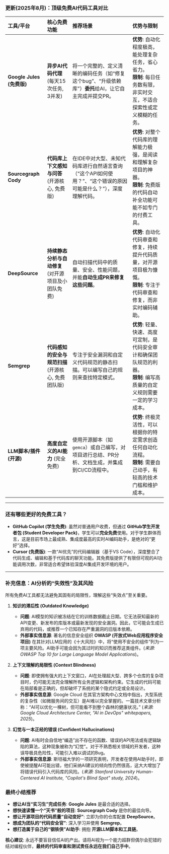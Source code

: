 ### **更新(2025年8月)：顶级免费AI代码工具对比**

| 工具/平台 | 核心免费功能 | 推荐场景 | 优势与限制 |
| :--- | :--- | :--- | :--- |
| **Google Jules (免费版)** | **异步AI代码代理** (每天15次任务, 3并发) | 将一个完整的、定义清晰的编码任务（如“修复这个bug”、“升级依赖库”）**委托**给AI，让它自主完成并提交PR。 | **优势**: 自动化程度极高，能处理复杂任务，省心省力。<br/>**限制**: 每日任务数有限，非实时交互，不适合探索性或定义模糊的任务。 |
| **Sourcegraph Cody** | **代码库上下文感知与问答** (开源核心, 免费版) | 在IDE中对大型、未知代码库进行自然语言查询（“这个API如何使用？”、“这个错误的原因可能是什么？”），深度理解代码。 | **优势**: 对整个代码库的理解能力极强，是阅读和理解复杂项目的神器。<br/>**限制**: 免费版的代码自动补全功能可能不如专门的付费工具。 |
| **DeepSource** | **持续静态分析与自动修复** (对开源项目及小团队免费) | 自动扫描代码中的质量、安全、性能问题，并能**自动生成PR来修复这些问题**。 | **优势**: 自动化代码审查和修复，持续提升代码质量，对开源项目极为慷慨。<br/>**限制**: 专注于代码审查和修复，而非实时编码辅助。 |
| **Semgrep** | **代码感知的安全与规范扫描** (开源核心, 免费团队版) | 专注于安全漏洞和自定义代码规范的静态扫描。可以编写自己的规则来查找特定模式。 | **优势**: 轻量、快速、高度可定制，是代码安全审计和确保团队规范的利器。<br/>**限制**: 编写高质量的自定义规则需要一定的学习成本。 |
| **LLM脚本/插件 (开源)** | **高度自定义的AI能力** (完全免费) | 使用开源脚本（如 `gemca`）或自己编写，对项目进行总结、PR分析、文档生成，并集成到CI/CD流程中。 | **优势**: 终极灵活性，可以根据你的特定需求创造任何自动化流程。<br/>**限制**: 需要自己动手，有较高的技术门槛和维护成本。 |

-----

### **还有哪些更好的免费工具？**

  * **GitHub Copilot (学生免费)**: 虽然对普通用户收费，但通过 **GitHub学生开发者包 (Student Developer Pack)**，学生可以**完全免费**使用。对于学生群体而言，这是目前市场上最成熟、集成度最高的实时AI编码助手，是绝对的“更好”选择。
  * **Cursor (免费版)**: 一款“AI优先”的代码编辑器（基于VS Code），深度整合了代码生成、编辑和基于代码库的聊天功能。其免费版提供了有限但可观的AI功能调用次数，非常适合希望体验深度AI集成开发环境的用户。

-----

### **补充信息：AI分析的“失效性”及其风险**

所有免费AI工具都无法避免其固有的局限性，理解这些“失效点”至关重要。

1.  **知识的滞后性 (Outdated Knowledge)**

      * **问题**: AI模型的知识被冻结在它的训练数据截止日期。它无法获知最新的API变更、新发布的库版本或最新发现的安全漏洞。因此，它可能会生成已弃用的代码，或推荐一个已知存在严重漏洞的旧版本依赖。
      * **外部事实信息源**: 著名的信息安全组织 **OWASP (开放式Web应用程序安全项目)** 在其针对LLM应用的《十大风险》中，将“使用不安全的组件”列为一项主要风险。AI助手可能会因为其过时的知识而推荐这类组件。(*来源: OWASP Top 10 for Large Language Model Applications*)。

2.  **上下文理解的局限性 (Context Blindness)**

      * **问题**: 即使拥有强大的上下文窗口，AI在处理超大型、跨多个仓库的复杂项目时，仍可能无法完全理解所有业务逻辑和架构约束。它生成的代码可能在局部看是正确的，但却破坏了系统的某个隐式约定或全局设计。
      * **外部事实信息源**: Google Cloud 在其官方架构中心文档中指出，大型系统的复杂性（如微服务间的交互）是AI难以完全掌握的。一篇技术文章分析称：“AI可以优化一棵树，但可能看不到整个森林的健康状况。” (*来源: Google Cloud Architecture Center, "AI in DevOps" whitepapers, 2025*)。

3.  **幻觉与一本正经的错误 (Confident Hallucinations)**

      * **问题**: AI有时会自信地“编造”出不存在的函数、错误的API用法或有逻辑缺陷的算法，这种现象被称为“幻觉”。对于不熟悉相关领域的开发者，这种误导极具危险性，可能引入难以调试的Bug。
      * **外部事实信息源**: 斯坦福大学的一项研究表明，开发者在使用AI助手时，即使被提醒AI可能出错，他们采纳AI建议的倾向性仍然很高，这大大增加了将错误代码引入代码库的风险。(*来源: Stanford University Human-Centered AI Institute, "Copilot's Blind Spot" study, 2024*)。

### **最终小结推荐**

  * **想让AI当“实习生”完成任务**: **Google Jules** 是最合适的选择。
  * **想快速读懂一个“天书”般的项目**: **Sourcegraph Cody** 是你的最佳向导。
  * **想让开源项目的代码质量“自动变好”**: 立即为你的仓库配置 **DeepSource**。
  * **想成为团队的“代码安全官”**: 深入学习并使用 **Semgrep**。
  * **想打造属于自己的“钢铁侠”AI助手**: 拥抱 **开源LLM脚本和工具链**。

**核心建议**: 永远不要盲目信任AI的产出。请将AI视为一个能力超群但偶尔会犯错的结对编程伙伴，**最终的代码审查和测试责任永远在我们自己手中**。